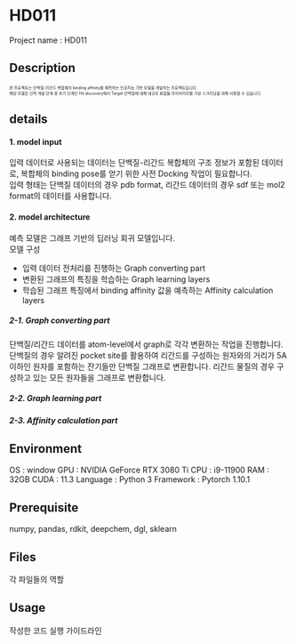 # HD011
Project name : HD011

## Description
<span style="font-size:50%">본 프로젝트는 단백질-리간드 복합체의 binding affinity를 예측하는 인공지능 기반 모델을 개발하는 프로젝트입니다.  
해당 모델은 신약 개발 단계 중 초기 단계인 Hit discovery에서 Target 단백질에 대해 대규모 화합물 라이브러리를 가상 스크리닝을 위해 사용할 수 있습니다.  </span>

## details
#### 1. model input
입력 데이터로 사용되는 데이터는 단백질-리간드 복합체의 구조 정보가 포함된 데이터로, 복합체의 binding pose를 얻기 위한 사전 Docking 작업이 필요합니다.  
입력 형태는 단백질 데이터의 경우 pdb format, 리간드 데이터의 경우 sdf 또는 mol2 format의 데이터를 사용합니다.  
#### 2. model architecture 
예측 모델은 그래프 기반의 딥러닝 회귀 모델입니다.  
모델 구성
- 입력 데이터 전처리를 진행하는 Graph converting part  
- 변환된 그래프의 특징을 학습하는 Graph learning layers  
- 학습된 그래프 특징에서 binding affinity 값을 예측하는 Affinity calculation layers  

##### 2-1. Graph converting part
단백질/리간드 데이터를 atom-level에서 graph로 각각 변환하는 작업을 진행합니다.
단백질의 경우 알려진 pocket site를 활용하여 리간드를 구성하는 원자와의 거리가 5A 이하인 원자를 포함하는 잔기들만 단백질 그래프로 변환합니다.
리간드 물질의 경우 구성하고 있는 모든 원자들을 그래프로 변환합니다.

##### 2-2. Graph learning part
##### 2-3. Affinity calculation part


## Environment
OS : window
GPU : NVIDIA GeForce RTX 3080 Ti
CPU : i9-11900
RAM : 32GB
CUDA : 11.3
Language : Python 3
Framework : Pytorch 1.10.1

## Prerequisite
numpy, pandas, rdkit, deepchem, dgl, sklearn

## Files
각 파일들의 역할

## Usage
작성한 코드 실행 가이드라인
